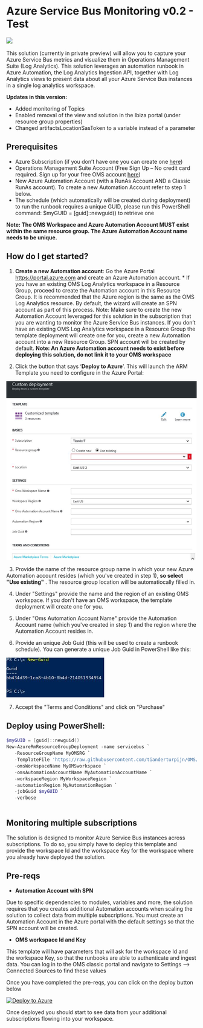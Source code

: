 
# Azure Service Bus Monitoring v0.2 - Test

<a href="https://portal.azure.com/#create/Microsoft.Template/uri/https%3A%2F%2Fraw.githubusercontent.com%2Ftianderturpijn%2FOMS%2Fmaster%2FServiceBusDev%2Fazuredeploy.json" target="_blank">
    <img src="http://azuredeploy.net/deploybutton.png"/>
</a>

This solution (currently in private preview) will allow you to capture your Azure Service Bus metrics and visualize them in Operations Management Suite (Log Analytics). This solution leverages an automation runbook in Azure Automation, the Log Analytics Ingestion API, together with Log Analytics views to present data about all your Azure Service Bus instances in a single log analytics workspace. 

**Updates in this version:**
+ Added monitoring of Topics
+ Enabled removal of the view and solution in the Ibiza portal (under resource group properties)
+ Changed artifactsLocationSasToken to a variable instead of a parameter

## Prerequisites

+ Azure Subscription (if you don’t have one you can create one [here](https://azure.microsoft.com/en-us/free/))
+ Operations Management Suite Account (Free Sign Up – No credit card required. Sign up for your free OMS account [here](https://www.microsoft.com/en-us/cloud-platform/operations-management-suite))
+ New Azure Automation Account (with a RunAs Account AND a Classic RunAs account). To create a new Automation Account refer to step 1 below.
+ The schedule (which automatically will be created during deployment) to run the runbook requires a unique GUID, please run this PowerShell command: $myGUID = [guid]::newguid() to retrieve one

**Note: The OMS Workspace and Azure Automation Account MUST exist within the same resource group. The Azure Automation Account name needs to be unique.**

## How do I get started?

1. **Create a new Automation account**: Go the Azure Portal https://portal.azure.com and create an Azure Automation account. * If you have an existing OMS Log Analytics workspace in a Resource Group, proceed to create the Automation account in this Resource Group. It is recommended that the Azure region is the same as the OMS Log Analytics resource. By default, the wizard will create an SPN account as part of this process. Note: Make sure to create the new Automation Account leveraged for this solution in the subscription that you are wanting to monitor the Azure Service Bus instances. If you don’t have an existing OMS Log Analytics workspace in a Resource Group the template deployment will create one for you, create a new Automation account into a new Resource Group. SPN account will be created by default.
**Note: An Azure Automation account needs to exist before deploying this solution, do not link it to your OMS workspace**

2. Click the button that says ‘**Deploy to Azure**’. This will launch the ARM Template you need to configure in the Azure Portal:

![alt text](images/step3deploy.png "Deployment in the portal")

  
3. Provide the name of the resource group name in which your new Azure Automation account resides (which you've created in step 1), **so select "Use existing"** . The resource group location will be automatiocally filled in.

4. Under "Settings" provide the name and the region of an existing OMS workspace. If you don't have an OMS workspace, the template deployment will create one for you.

5. Under "Oms Automation Account Name" provide the Automation Account name (which you've created in step 1) and the region where the Automation Account resides in.

6. Provide an unique Job Guid (this will be used to create a runbook schedule). You can generate a unique Job Guid in PowerShell like this:

![alt text](images/NewGuid.png "Generate a new GUID in PowerShell")

7. Accept the "Terms and Conditions" and click on "Purchase"

## Deploy using PowerShell:
````powershell
$myGUID = [guid]::newguid() 
New-AzureRmResourceGroupDeployment -name servicebus `
   -ResourceGroupName MyOMSRG `
   -TemplateFile 'https://raw.githubusercontent.com/tianderturpijn/OMS/master/ServiceBus/azuredeploy.json' `
   -omsWorkspaceName MyOMSworkspace `
   -omsAutomationAccountName MyAutomationAccountName `
   -workspaceRegion MyWorkspaceRegion `
   -automationRegion MyAutomationRegion `
   -jobGuid $myGUID `
   -verbose 
                                
````     
## Monitoring multiple subscriptions

The solution is designed to monitor Azure Service Bus instances across subscriptions.
To do so, you simply have to deploy this template and provide the workspace Id and the workspace Key for the workspace where you already have deployed the solution.

## Pre-reqs

- **Automation Account with SPN**

Due to specific dependencies to modules, variables and more, the solution requires that you creates additional Automation accounts when scaling the solution to collect data from multiple subscriptions. You must create an Automation Account in the Azure portal with the default settings so that the SPN account will be created.


- **OMS workspace Id and Key**

This template will have parameters that will ask for the workspace Id and the workspace Key, so that the runbooks are able to authenticate and ingest data.
You can log in to the OMS classic portal and navigate to Settings --> Connected Sources to find these values

Once you have completed the pre-reqs, you can click on the deploy button below

[![Deploy to Azure](http://azuredeploy.net/deploybutton.png)](https://portal.azure.com/#create/Microsoft.Template/uri/https%3A%2F%2Fraw.githubusercontent.com%2Ftianderturpijn%2FOMS%2Fmaster%2FServiceBusDev%2FaddMultipleSubscriptions.json) 


Once deployed you should start to see data from your additional subscriptions flowing into your workspace.

